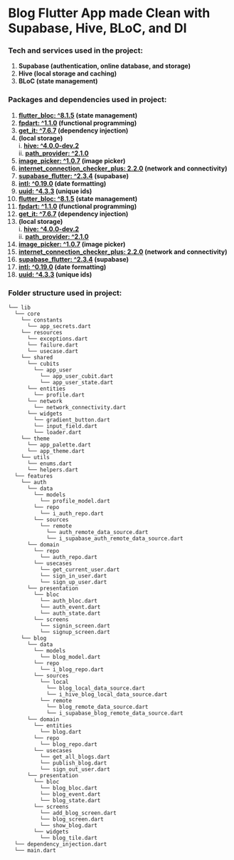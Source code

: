 <h1>Blog Flutter App made Clean with Supabase, Hive, BLoC, and DI

### Tech and services used in the project:
1. **Supabase (authentication, online database, and storage)**
2. **Hive (local storage and caching)**
3. **BLoC (state management)**

### Packages and dependencies used in project:
1. **[flutter_bloc: ^8.1.5](https://www.pub.dev/packages/flutter_bloc) (state management)**  
2. **[fpdart: ^1.1.0](https://www.pub.dev/packages/fpdart) (functional programming)**  
3. **[get_it: ^7.6.7](https://www.pub.dev/packages/get_it) (dependency injection)**  
4. **(local storage)**  
    i. [**hive: ^4.0.0-dev.2**](https://www.pub.dev/packages/hive)  
    ii. [**path_provider: ^2.1.0**](https://www.pub.dev/packages/path_provider)  
5. **[image_picker: ^1.0.7](https://www.pub.dev/packages/image_picker) (image picker)**  
6. **[internet_connection_checker_plus: 2.2.0](https://www.pub.dev/packages/internet_connection_checker_plus) (network and connectivity)**  
7. **[supabase_flutter: ^2.3.4](https://www.pub.dev/packages/supabase_flutter) (supabase)**  
8. **[intl: ^0.19.0](https://www.pub.dev/packages/intl) (date formatting)**  
9. **[uuid: ^4.3.3](https://www.pub.dev/packages/uuid) (unique ids)**  
1. **[flutter_bloc: ^8.1.5](https://www.pub.dev/packages/flutter_bloc) (state management)**  
2. **[fpdart: ^1.1.0](https://www.pub.dev/packages/fpdart) (functional programming)**  
3. **[get_it: ^7.6.7](https://www.pub.dev/packages/get_it) (dependency injection)**  
4. **(local storage)**  
    i. [**hive: ^4.0.0-dev.2**](https://www.pub.dev/packages/hive)  
    ii. [**path_provider: ^2.1.0**](https://www.pub.dev/packages/path_provider)  
5. **[image_picker: ^1.0.7](https://www.pub.dev/packages/image_picker) (image picker)**  
6. **[internet_connection_checker_plus: 2.2.0](https://www.pub.dev/packages/internet_connection_checker_plus) (network and connectivity)**  
7. **[supabase_flutter: ^2.3.4](https://www.pub.dev/packages/supabase_flutter) (supabase)**  
8. **[intl: ^0.19.0](https://www.pub.dev/packages/intl) (date formatting)**  
9. **[uuid: ^4.3.3](https://www.pub.dev/packages/uuid) (unique ids)**  

### Folder structure used in project:
```
└── lib
  └── core
    └── constants
      └── app_secrets.dart
    └── resources
      └── exceptions.dart
      └── failure.dart
      └── usecase.dart
    └── shared
      └── cubits
        └── app_user
          └── app_user_cubit.dart
          └── app_user_state.dart
      └── entities
        └── profile.dart
      └── network
        └── network_connectivity.dart
      └── widgets
        └── gradient_button.dart
        └── input_field.dart
        └── loader.dart
    └── theme
      └── app_palette.dart
      └── app_theme.dart
    └── utils
      └── enums.dart
      └── helpers.dart
  └── features
    └── auth
      └── data
        └── models
          └── profile_model.dart
        └── repo
          └── i_auth_repo.dart
        └── sources
          └── remote
            └── auth_remote_data_source.dart
            └── i_supabase_auth_remote_data_source.dart
      └── domain
        └── repo
          └── auth_repo.dart
        └── usecases
          └── get_current_user.dart
          └── sign_in_user.dart
          └── sign_up_user.dart
      └── presentation
        └── bloc
          └── auth_bloc.dart
          └── auth_event.dart
          └── auth_state.dart
        └── screens
          └── signin_screen.dart
          └── signup_screen.dart
    └── blog
      └── data
        └── models
          └── blog_model.dart
        └── repo
          └── i_blog_repo.dart
        └── sources
          └── local
            └── blog_local_data_source.dart
            └── i_hive_blog_local_data_source.dart
          └── remote
            └── blog_remote_data_source.dart
            └── i_supabase_blog_remote_data_source.dart
      └── domain
        └── entities
          └── blog.dart
        └── repo
          └── blog_repo.dart
        └── usecases
          └── get_all_blogs.dart
          └── publish_blog.dart
          └── sign_out_user.dart
      └── presentation
        └── bloc
          └── blog_bloc.dart
          └── blog_event.dart
          └── blog_state.dart
        └── screens
          └── add_blog_screen.dart
          └── blog_screen.dart
          └── show_blog.dart
        └── widgets
          └── blog_tile.dart
  └── dependency_injection.dart
  └── main.dart
```